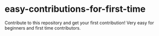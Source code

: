 # easy-contributions-for-first-time
Contribute to this repository and get your first contribution! Very easy for beginners and first time contributors.
